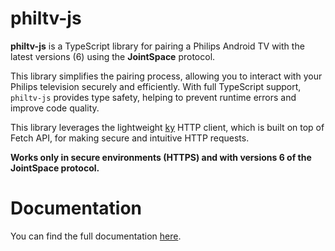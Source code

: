 # philtv-js

**philtv-js** is a TypeScript library for pairing a Philips Android TV with the latest versions (6) using the **JointSpace** protocol.

This library simplifies the pairing process, allowing you to interact with your Philips television securely and efficiently. With full TypeScript support, `philtv-js` provides type safety, helping to prevent runtime errors and improve code quality.

This library leverages the lightweight [ky](https://github.com/sindresorhus/ky) HTTP client, which is built on top of Fetch API, for making secure and intuitive HTTP requests.

**Works only in secure environments (HTTPS) and with versions 6 of the JointSpace protocol.**

# Documentation

You can find the full documentation [here](https://clement-berard.github.io/philtv-js).
